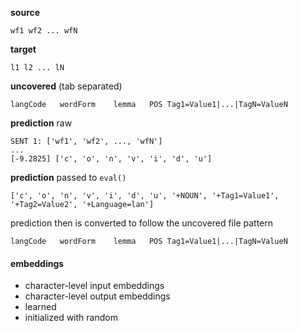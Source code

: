  **source**
 ```
 wf1 wf2 ... wfN
 ```

 **target**
 ```
 l1 l2 ... lN
 ```

 **uncovered**
 (tab separated)
 ```
 langCode	wordForm	lemma	POS	Tag1=Value1|...|TagN=ValueN
 ```

 **prediction** raw
 ```
 SENT 1: ['wf1', 'wf2', ..., 'wfN']
 ...
 [-9.2825] ['c', 'o', 'n', 'v', 'i', 'd', 'u']
 ```
 **prediction** passed to `eval()`
 ```
 ['c', 'o', 'n', 'v', 'i', 'd', 'u', '+NOUN', '+Tag1=Value1', '+Tag2=Value2', '+Language=lan']
 ```

 prediction then is converted to follow the uncovered file pattern
 ```
 langCode	wordForm	lemma	POS	Tag1=Value1|...|TagN=ValueN
 ```

 #### embeddings
 * character-level input embeddings
 * character-level output embeddings
 * learned
 * initialized with random